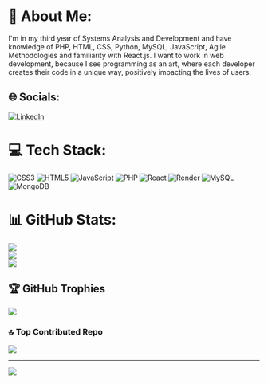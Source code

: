 # 💫 About Me:
I'm in my third year of Systems Analysis and Development and have knowledge of PHP, HTML, CSS, Python, MySQL, JavaScript, Agile Methodologies and familiarity with React.js. I want to work in web development, because I see programming as an art, where each developer creates their code in a unique way, positively impacting the lives of users.


## 🌐 Socials:
[![LinkedIn](https://img.shields.io/badge/LinkedIn-%230077B5.svg?logo=linkedin&logoColor=white)](https://linkedin.com/in/https://www.linkedin.com/in/victorelias771/) 

# 💻 Tech Stack:
![CSS3](https://img.shields.io/badge/css3-%231572B6.svg?style=for-the-badge&logo=css3&logoColor=white) ![HTML5](https://img.shields.io/badge/html5-%23E34F26.svg?style=for-the-badge&logo=html5&logoColor=white) ![JavaScript](https://img.shields.io/badge/javascript-%23323330.svg?style=for-the-badge&logo=javascript&logoColor=%23F7DF1E) ![PHP](https://img.shields.io/badge/php-%23777BB4.svg?style=for-the-badge&logo=php&logoColor=white) ![React](https://img.shields.io/badge/react-%2320232a.svg?style=for-the-badge&logo=react&logoColor=%2361DAFB) ![Render](https://img.shields.io/badge/Render-%46E3B7.svg?style=for-the-badge&logo=render&logoColor=white) ![MySQL](https://img.shields.io/badge/mysql-4479A1.svg?style=for-the-badge&logo=mysql&logoColor=white) ![MongoDB](https://img.shields.io/badge/MongoDB-%234ea94b.svg?style=for-the-badge&logo=mongodb&logoColor=white)
# 📊 GitHub Stats:
![](https://github-readme-stats.vercel.app/api?username=vitinhoos&theme=dark&hide_border=false&include_all_commits=false&count_private=false)<br/>
![](https://github-readme-streak-stats.herokuapp.com/?user=vitinhoos&theme=dark&hide_border=false)<br/>
![](https://github-readme-stats.vercel.app/api/top-langs/?username=vitinhoos&theme=dark&hide_border=false&include_all_commits=false&count_private=false&layout=compact)

## 🏆 GitHub Trophies
![](https://github-profile-trophy.vercel.app/?username=vitinhoos&theme=radical&no-frame=false&no-bg=true&margin-w=4)


### 🔝 Top Contributed Repo
![](https://github-contributor-stats.vercel.app/api?username=vitinhoos&limit=5&theme=dark&combine_all_yearly_contributions=true)

---
[![](https://visitcount.itsvg.in/api?id=vitinhoos&icon=0&color=0)](https://visitcount.itsvg.in)

<!-- Proudly created with GPRM ( https://gprm.itsvg.in ) -->
